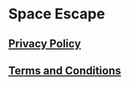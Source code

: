# Space Escape

## [Privacy Policy](https://quantingo.github.io/Product.App.SpaceEscape.Public/PrivacyPolicy)
## [Terms and Conditions](https://quantingo.github.io/Product.App.SpaceEscape.Public/TermsAndConditions)
